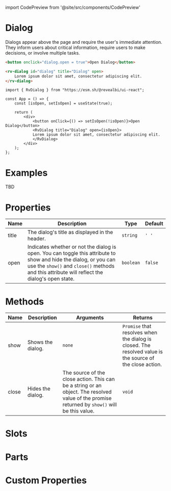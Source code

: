 import CodePreview from '@site/src/components/CodePreview'

# Dialog

Dialogs appear above the page and require the user's immediate attention. They inform users about critical information, require users to make decisions, or involve multiple tasks.

<CodePreview previewHeight="450" sourceOpen="true">

```html
<button onclick="dialog.open = true">Open Dialog</button>

<rv-dialog id="dialog" title="Dialog" open>
    Lorem ipsum dolor sit amet, consectetur adipiscing elit.
</rv-dialog>
```

```tsx
import { RvDialog } from "https://esm.sh/@revealbi/ui-react";

const App = () => {
    const [isOpen, setIsOpen] = useState(true);

    return (
        <div>
            <button onClick={() => setIsOpen(!isOpen)}>Open Dialog</button>
            <RvDialog title="Dialog" open={isOpen}>
            Lorem ipsum dolor sit amet, consectetur adipiscing elit.
            </RvDialog>
        </div>
    );
};
```

</CodePreview>

# Examples

TBD

# Properties

| Name | Description | Type | Default |
| ---- | ----------- | ---- | ------- |
| title | The dialog's title as displayed in the header. | `string` | `' '` |
| open | Indicates whether or not the dialog is open. You can toggle this attribute to show and hide the dialog, or you can use the `show()` and `close()` methods and this attribute will reflect the dialog's open state. | `boolean` | `false` |

# Methods

| Name | Description | Arguments | Returns |
| ---- | ----------- | --------- | ------ |
| show | Shows the dialog. | `none` | `Promise` that resolves when the dialog is closed. The resolved value is the source of the close action. |
| close | Hides the dialog. | The source of the close action. This can be a string or an object. The resolved value of the promise returned by `show()` will be this value. | `void` |

# Slots

# Parts

# Custom Properties
